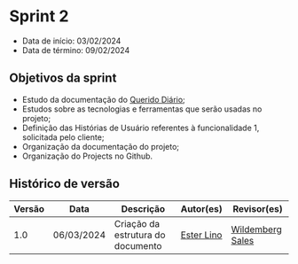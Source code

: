 # Sprint 2

- Data de início: 03/02/2024
- Data de término: 09/02/2024

## Objetivos da sprint
* Estudo da documentação do [Querido Diário](https://queridodiario.ok.org.br/);
* Estudos sobre as tecnologias e ferramentas que serão usadas no projeto;
* Definição das Histórias de Usuário referentes à funcionalidade 1, solicitada pelo cliente;
* Organização da documentação do projeto;
* Organização do Projects no Github.

## Histórico de versão

| Versão | Data | Descrição | Autor(es) | Revisor(es) |
| ------- |--------|-------------|--------------|---------------|
| 1.0 | 06/03/2024 | Criação da estrutura do documento | [Ester Lino](https://github.com/esteerlino)  | [Wildemberg Sales](https://github.com/wildemberg-sales) |